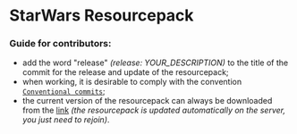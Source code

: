 # StarWars Resourcepack
### Guide for contributors:
- add the word "release" *(release: YOUR_DESCRIPTION)* to the title of the commit for the release and update of the resourcepack;
- when working, it is desirable to comply with the convention [`Сonventional commits`](https://www.conventionalcommits.org/ru/v1.0.0/);
- the current version of the resourcepack can always be downloaded from the [link](https://swrp.skinoff.site/rp.zip) *(the resourcepack is updated automatically on the server, you just need to rejoin)*.
